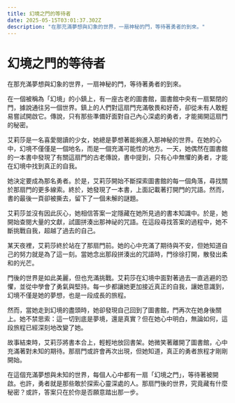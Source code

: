 ```yaml
---
title: 幻境之門的等待者
date: 2025-05-15T03:01:37.302Z
description: "在那充滿夢想與幻象的世界，一扇神秘的門，等待著勇者的到來。"
---
```


# 幻境之門的等待者

在那充滿夢想與幻象的世界，一扇神秘的門，等待著勇者的到來。

在一個被稱為「幻境」的小鎮上，有一座古老的圖書館，圖書館中央有一扇緊閉的門，據說通往另一個世界。鎮上的人們對這扇門充滿敬畏和好奇，卻從未有人敢輕易嘗試開啟它。傳說，只有那些準備好面對自己內心深處的勇者，才能揭開這扇門的秘密。

艾莉莎是一名喜愛閱讀的少女，她總是夢想著能夠進入那神秘的世界。在她的心中，幻境不僅僅是一個地名，而是一個充滿可能性的地方。一天，她偶然在圖書館的一本書中發現了有關這扇門的古老傳說，書中提到，只有心中無懼的勇者，才能在幻境中找到真正的自我。

她決定要成為那名勇者。於是，艾莉莎開始不斷探索圖書館的每一個角落，尋找關於那扇門的更多線索。終於，她發現了一本書，上面記載著打開門的咒語。然而，書的最後一頁卻被撕去，留下了一個未解的謎題。

艾莉莎並沒有因此灰心，她相信答案一定隱藏在她所見過的書本知識中。於是，她開始查閱大量的文獻，試圖拼湊出那神祕的咒語。在這段尋找答案的過程中，她不斷挑戰自我，超越了過去的自己。

某天夜裡，艾莉莎終於站在了那扇門前。她的心中充滿了期待與不安，但她知道自己的努力就是為了這一刻。當她念出那段拼湊出的咒語時，門徐徐打開，散發出柔和的光芒。

門後的世界是如此美麗，但也充滿挑戰。艾莉莎在幻境中面對著過去一直逃避的恐懼，並從中學會了勇氣與堅持。每一步都讓她更加接近真正的自我，讓她意識到，幻境不僅是她的夢想，也是一段成長的旅程。

然而，當她走到幻境的盡頭時，她卻發現自己回到了圖書館，門再次在她身後關上。她不禁思索：這一切到底是夢境，還是真實？但在她心中明白，無論如何，這段旅程已經深刻地改變了她。

故事結束時，艾莉莎將書本合上，輕輕地放回書架。她微笑著離開了圖書館，心中充滿著對未知的期待。那扇門或許會再次出現，但她知道，真正的勇者旅程才剛剛開始。

在這個充滿夢想與未知的世界，每個人心中都有一扇「幻境之門」，等待著被開啟。也許，勇者就是那些敢於探索心靈深處的人。那扇門後的世界，究竟藏有什麼秘密？或許，答案只在於你是否願意踏出那一步。